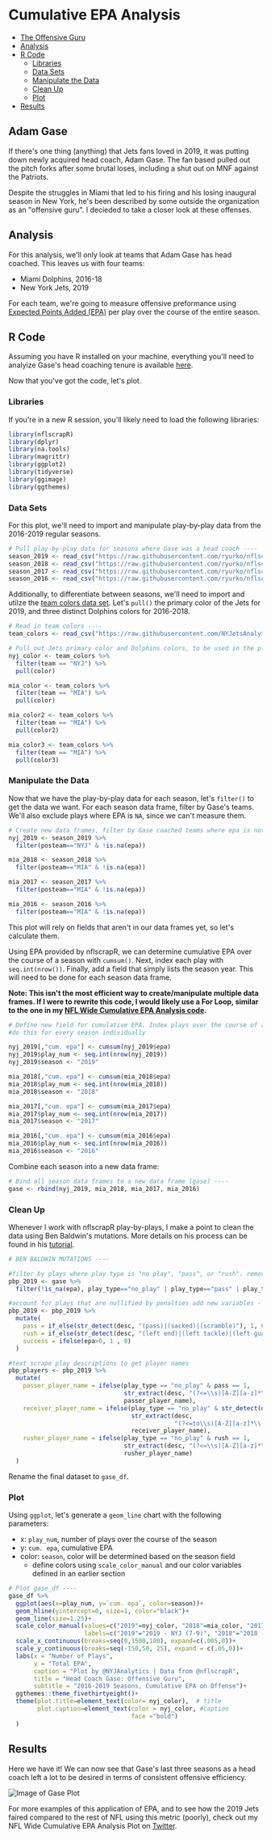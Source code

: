 # Cumulative EPA Analysis

* [The Offensive Guru](#adam-gase)
* [Analysis](#analysis)
* [R Code](#r-code)
  * [Libraries](#libraries)
  * [Data Sets](#data-sets)
  * [Manipulate the Data](#manipulate-the-data)
  * [Clean Up](#clean-up)
  * [Plot](#plot)
* [Results](#results)

## Adam Gase

If there's one thing (anything) that Jets fans loved in 2019, it was putting down newly acquired head coach, Adam Gase. The fan based pulled out the pitch forks after some brutal loses, including a shut out on MNF against the Patriots. 

Despite the struggles in Miami that led to his firing and his losing inaugural season in New York, he's been described by some outside the organization as an "offensive guru". I decieded to take a closer look at these offenses.

## Analysis

For this analysis, we'll only look at teams that Adam Gase has head coached. This leaves us with four teams:

* Miami Dolphins, 2016-18
* New York Jets, 2019

For each team, we're going to measure offensive preformance using [Expected Points Added (EPA)](https://www.espn.com/nfl/story/_/id/8379024/nfl-explaining-expected-points-metric) per play over the course of the entire season. 

## R Code

Assuming you have R installed on your machine, everything you'll need to analyize Gase's head coaching tenure is available [here](https://github.com/NYJetsAnalytics/NYJetsAnalytics/blob/master/code/gase_offensive_analysis.R).

Now that you've got the code, let's plot. 

### Libraries

If you're in a new R session, you'll likely need to load the following libraries:

````R
library(nflscrapR)
library(dplyr)
library(na.tools)
library(magrittr)
library(ggplot2)
library(tidyverse)
library(ggimage)
library(ggthemes)
````

### Data Sets

For this plot, we'll need to import and manipulate play-by-play data from the 2016-2019 regular seasons. 

````R
# Pull play-by-play data for seasons where Gase was a head coach ----
season_2019 <- read_csv("https://raw.githubusercontent.com/ryurko/nflscrapR-data/master/play_by_play_data/regular_season/reg_pbp_2019.csv")
season_2018 <- read_csv("https://raw.githubusercontent.com/ryurko/nflscrapR-data/master/play_by_play_data/regular_season/reg_pbp_2018.csv")
season_2017 <- read_csv("https://raw.githubusercontent.com/ryurko/nflscrapR-data/master/play_by_play_data/regular_season/reg_pbp_2017.csv")
season_2016 <- read_csv("https://raw.githubusercontent.com/ryurko/nflscrapR-data/master/play_by_play_data/regular_season/reg_pbp_2016.csv")
````

Additionally, to differentiate between seasons, we'll need to import and utilze the [team colors data set](https://github.com/NYJetsAnalytics/NYJetsAnalytics/blob/master/DATASETS.md#team-colors). Let's `pull()` the primary color of the Jets for 2019, and three distinct Dolphins colors for 2016-2018.

````R
# Read in team colors ----
team_colors <- read_csv("https://raw.githubusercontent.com/NYJetsAnalytics/NYJetsAnalytics/master/data_sets/teamcolorsdf.csv")

# Pull out Jets primary color and Dolphins colors, to be used in the plot ----
nyj_color <- team_colors %>%
  filter(team == "NYJ") %>%
  pull(color)

mia_color <- team_colors %>%
  filter(team == "MIA") %>%
  pull(color)

mia_color2 <- team_colors %>%
  filter(team == "MIA") %>%
  pull(color2)

mia_color3 <- team_colors %>%
  filter(team == "MIA") %>%
  pull(color3)
````
### Manipulate the Data

Now that we have the play-by-play data for each season, let's `filter()` to get the data we want. For each season data frame, filter by Gase's teams. We'll also exclude plays where EPA is `NA`, since we can't measure them. 

````R
# Create new data frames, filter by Gase coached teams where epa is not NA ----
nyj_2019 <- season_2019 %>%
  filter(posteam=="NYJ" & !is.na(epa))

mia_2018 <- season_2018 %>%
  filter(posteam=="MIA" & !is.na(epa))

mia_2017 <- season_2017 %>%
  filter(posteam=="MIA" & !is.na(epa))

mia_2016 <- season_2016 %>%
  filter(posteam=="MIA" & !is.na(epa))
````
This plot will rely on fields that aren't in our data frames yet, so let's calculate them. 

Using EPA provided by nflscrapR, we can determine cumulative EPA over the course of a season with `cumsum()`. Next, index each play with `seq.int(nrow())`. Finally, add a field that simply lists the season year. This will need to be done for each season data frame. 

**Note: This isn't the most efficient way to create/manipulate multiple data frames. If I were to rewrite this code, I would likely use a For Loop, similar to the one in my [NFL Wide Cumulative EPA Analysis code](https://github.com/NYJetsAnalytics/NYJetsAnalytics/blob/master/code/season_long_cumulative_epa.R).**

````R
# Define new field for cumulative EPA. Index plays over the course of a season. Add field "season" ----
#do this for every season individually

nyj_2019[,"cum. epa"] <- cumsum(nyj_2019$epa)
nyj_2019$play_num <- seq.int(nrow(nyj_2019))
nyj_2019$season <- "2019"

mia_2018[,"cum. epa"] <- cumsum(mia_2018$epa)
mia_2018$play_num <- seq.int(nrow(mia_2018))
mia_2018$season <- "2018"

mia_2017[,"cum. epa"] <- cumsum(mia_2017$epa)
mia_2017$play_num <- seq.int(nrow(mia_2017))
mia_2017$season <- "2017"

mia_2016[,"cum. epa"] <- cumsum(mia_2016$epa)
mia_2016$play_num <- seq.int(nrow(mia_2016))
mia_2016$season <- "2016"
````

Combine each season into a new data frame:

````R
# Bind all season data frames to a new data frame (gase) ----
gase <- rbind(nyj_2019, mia_2018, mia_2017, mia_2016)
````

### Clean Up

Whenever I work with nflscrapR play-by-plays, I make a point to clean the data using Ben Baldwin's mutations. More details on his process can be found in his [tutorial](https://gist.github.com/guga31bb/5634562c5a2a7b1e9961ac9b6c568701). 

````R
# BEN BALDWIN MUTATIONS ----

#filter by plays where play type is "no play", "pass", or "rush". remove plays where epa is NA
pbp_2019 <- gase %>%
  filter(!is_na(epa), play_type=="no_play" | play_type=="pass" | play_type=="run")

#account for plays that are nullified by penalties add new variables - pass, rush, success
pbp_2019 <- pbp_2019 %>%
  mutate(
    pass = if_else(str_detect(desc, "(pass)|(sacked)|(scramble)"), 1, 0),
    rush = if_else(str_detect(desc, "(left end)|(left tackle)|(left guard)|(up the middle)|(right guard)|(right tackle)|(right end)") & pass == 0, 1, 0),
    success = ifelse(epa>0, 1 , 0)
  )

#text scrape play descriptions to get player names
pbp_players <- pbp_2019 %>% 
  mutate(
    passer_player_name = ifelse(play_type == "no_play" & pass == 1, 
                                str_extract(desc, "(?<=\\s)[A-Z][a-z]*\\.\\s?[A-Z][A-z]+(\\s(I{2,3})|(IV))?(?=\\s((pass)|(sack)|(scramble)))"),
                                passer_player_name),
    receiver_player_name = ifelse(play_type == "no_play" & str_detect(desc, "pass"), 
                                  str_extract(desc, 
                                              "(?<=to\\s)[A-Z][a-z]*\\.\\s?[A-Z][A-z]+(\\s(I{2,3})|(IV))?"),
                                  receiver_player_name),
    rusher_player_name = ifelse(play_type == "no_play" & rush == 1, 
                                str_extract(desc, "(?<=\\s)[A-Z][a-z]*\\.\\s?[A-Z][A-z]+(\\s(I{2,3})|(IV))?(?=\\s((left end)|(left tackle)|(left guard)|		(up the middle)|(right guard)|(right tackle)|(right end)))"),
                                rusher_player_name)
  )
````

Rename the final dataset to `gase_df`. 

### Plot

Using `ggplot`, let's generate a `geom_line` chart with the following parameters:
* x: `play_num`, number of plays over the course of the season
* y: `cum. epa`, cumulative EPA 
* color: `season`, color will be determined based on the season field
  * define colors using `scale_color_manual` and our color variables defined in an earlier section

````R
# Plot gase_df ----
gase_df %>%
  ggplot(aes(x=play_num, y=`cum. epa`, color=season))+
  geom_hline(yintercept=0, size=1, color="black")+
  geom_line(size=1.25)+
  scale_color_manual(values=c("2019"=nyj_color, "2018"=mia_color, "2017"=mia_color2,"2016"=mia_color3), 
                     labels=c("2019"="2019 - NYJ (7-9)", "2018"="2018 - MIA (7-9)", "2017"="2017 - MIA (6-10)","2016"="2016 - MIA (10-6)"))+
  scale_x_continuous(breaks=seq(0,1500,100), expand=c(.005,0))+
  scale_y_continuous(breaks=seq(-150,50, 25), expand = c(.05,0))+
  labs(x = "Number of Plays",
       y = "Total EPA",
       caption = "Plot by @NYJAnalytics | Data from @nflscrapR",
       title = "Head Coach Gase: Offensive Guru",
       subtitle = "2016-2019 Seasons, Cumulative EPA on Offense")+
  ggthemes::theme_fivethirtyeight()+
  theme(plot.title=element_text(color= nyj_color),  # title
        plot.caption=element_text(color = nyj_color, #caption
                                  face ="bold")
  )
````

## Results
Here we have it! We can now see that Gase's last three seasons as a head coach left a lot to be desired in terms of consistent offensive efficiency. 

![Image of Gase Plot](https://i.imgur.com/24GvOaH.png)

For more examples of this application of EPA, and to see how the 2019 Jets faired compared to the rest of NFL using this metric (poorly), check out my NFL Wide Cumulative EPA Analysis Plot on [Twitter](https://twitter.com/NYJetsAnalytics/status/1211798960676986881). 

